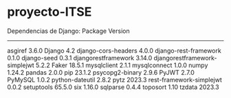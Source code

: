 # proyecto-ITSE

Dependencias de Django:
Package                       Version
----------------------------- -------
asgiref                       3.6.0
Django                        4.2
django-cors-headers           4.0.0
django-rest-framework         0.1.0
django-seed                   0.3.1
djangorestframework           3.14.0
djangorestframework-simplejwt 5.2.2
Faker                         18.5.1
mysqlclient                   2.1.1
mysqlconnect                  1.0.0
numpy                         1.24.2
pandas                        2.0.0
pip                           23.1.2
psycopg2-binary               2.9.6
PyJWT                         2.7.0
PyMySQL                       1.0.2
python-dateutil               2.8.2
pytz                          2023.3
rest-framework-simplejwt      0.0.2
setuptools                    65.5.0
six                           1.16.0
sqlparse                      0.4.4
toposort                      1.10
tzdata                        2023.3
